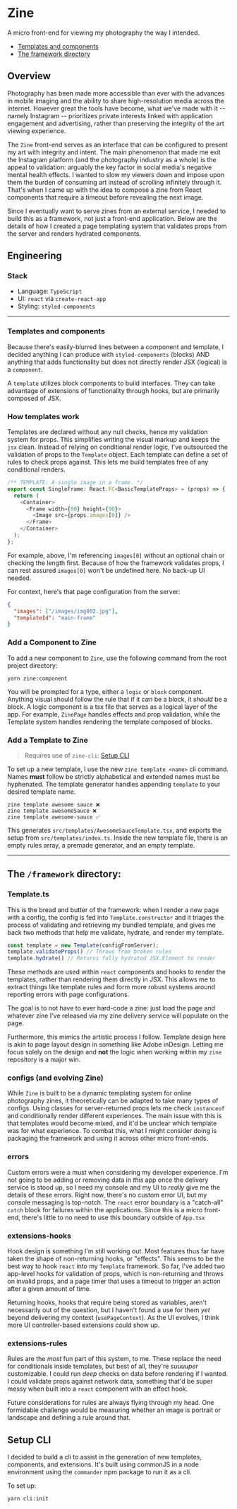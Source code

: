 # Zine
A micro front-end for viewing my photography the way I intended.

- [Templates and components](#templates-and-components)
- [The framework directory](#the-framework-directory)

## Overview

Photography has been made more accessible than ever with the advances in mobile imaging
and the ability to share high-resolution media across the internet. However great the
tools have become, what we've made with it -- namely Instagram -- prioritizes private
interests linked with application engagement and advertising, rather than preserving the integrity of
the art viewing experience. 

The `Zine` front-end serves as an interface that can be configured to present my art
with integrity and intent. The main phenomenon that made me exit the Instagram platform
(and the photography industry as a whole) is the appeal to validation: arguably the key
factor in social media's negative mental health effects. I wanted to slow my
viewers down and impose upon them the burden of consuming art instead of scrolling
infinitely through it. That's when I came up with the idea to compose a zine from React
components that require a timeout before revealing the next image.

Since I eventually want to serve zines from an external service, I needed to build this as a
framework, not just a front-end application. Below are the details of how I created a page templating
system that validates props from the server and renders hydrated components. 

## Engineering

### Stack

- Language: `TypeScript`
- UI: `react` via `create-react-app`
- Styling: `styled-components`

---

### Templates and components

Because there's easily-blurred lines between a component and template, I decided anything I can produce with `styled-components` (blocks) AND anything that adds functionality but does not directly render JSX (logical) is a `component`. 

A `template` utilizes block components to build interfaces. They can take advantage of extensions of functionality through hooks, but are primarily composed of JSX.

### How templates work

Templates are declared without any null checks, hence my validation system for props. This simplifies writing the visual markup and keeps the `jsx` clean. Instead of relying on conditional render logic, I've outsourced the validation of props to the `Template` object. Each template can define a set of rules to check props against. This lets me build templates free of any conditional renders.

```typescript jsx
/** TEMPLATE: A single image in a frame. */
export const SingleFrame: React.FC<BasicTemplateProps> = (props) => {
  return (
    <Container>
      <Frame width={90} height={90}>
        <Image src={props.images[0]} />
      </Frame>
    </Container>
  );
};
```

For example, above, I'm referencing `images[0]` without an optional chain or checking the length first. Because of how the framework validates props, I can rest assured `images[0]` won't be undefined here. No back-up UI needed.

For context, here's that page configuration from the server:

```json
{
  "images": ["/images/img002.jpg"],
  "templateId": "main-frame"
}
```

### Add a Component to Zine

To add a new component to `Zine`, use the following command from the root project directory:

```
yarn zine:component
```

You will be prompted for a type, either a `logic` or `block` component. Anything visual should follow the rule that if it _can_ be a block, it _should_ be a block. A logic component is a tsx file that serves as a logical layer of the app. For example, `ZinePage` handles effects and prop validation, while the Template system handles rendering the template composed of blocks.

### Add a Template to Zine

> Requires use of `zine-cli`: [Setup CLI](#setup-cli)

To set up a new template, I use the new `zine template <name>` cli command. Names **must** follow be strictly alphabetical and extended names must be hyphenated. The template generator handles appending `template` to your desired template name.

```
zine template awesome sauce ❌
zine template awesomeSauce ❌
zine template awesome-sauce ✅
```

This generates `src/templates/AwesomeSauceTemplate.tsx`, and exports the setup from `src/templates/index.ts`. Inside the new template file, there is an empty rules array, a premade generator, and an empty template.

---

## The `/framework` directory:

### Template.ts

This is the bread and butter of the framework: when I render a new page with a config, the config is fed into `Template.constructor` and it triages the process of validating and retrieving my bundled template, and gives me back two methods that help me validate, hydrate, and render my template.

```typescript
const template = new Template(configFromServer);
template.validateProps() // Throws from broken rules
template.hydrate() // Returns fully hydrated JSX.Element to render
```

These methods are used within `react` components and hooks to render the templates, rather than rendering them directly in JSX. This allows me to extract things like template rules and form more robust systems around reporting errors with page configurations. 

The goal is to not have to ever hard-code a zine: just load the page and whatever zine I've released via my zine delivery service will populate on the page. 

Furthermore, this mimics the artistic process I follow. Template design here is akin to page layout design in something like Adobe inDesign. Letting me focus solely on the design and **not** the logic when working within my `zine` repository is a major win.

### configs (and evolving Zine)

While `Zine` is built to be a dynamic templating system for online photography zines, it theoretically can be adapted to take many types of configs. Using classes for server-returned props lets me check `instanceof` and conditionally render different experiences. The main issue with this is that templates would become mixed, and it'd be unclear which template was for what experience. To combat this, what I might consider doing is packaging the framework and using it across other micro front-ends.

### errors

Custom errors were a must when considering my developer experience. I'm not going to be adding or removing data in _this_ app once the delivery service is stood up, so I need my console and my UI to _really_ give me the details of these errors. Right now, there's no custom error UI, but my console messaging is top-notch. The `react` error boundary is a "catch-all" `catch` block for failures within the applications. Since this is a micro front-end, there's little to no need to use this boundary outside of `App.tsx`

### extensions-hooks

Hook design is something I'm still working out. Most features thus far have taken the shape of non-returning hooks, or "effects". This seems to be the best way to hook `react` into my `Template` framework. So far, I've added two app-level hooks for validation of props, which is non-returning and throws on invalid props, and a page timer that uses a timeout to trigger an action after a given amount of time.

Returning hooks, hooks that require being stored as variables, aren't necessarily out of the question, but I haven't found a use for them _yet_ beyond delivering my context (`usePageContext`). As the UI evolves, I think more UI controller-based extensions could show up.

### extensions-rules

Rules are the _most_ fun part of this system, to me. These replace the need for conditionals inside templates, but best of all, they're _suuuuper_ customizable. I could run _deep_ checks on data before rendering if I wanted. I could validate props against network data, something that'd be super messy when built into a `react` component with an effect hook.

Future considerations for rules are always flying through my head. One formidable challenge would be measuring whether an image is portrait or landscape and defining a rule around that.


## Setup CLI

I decided to build a cli to assist in the generation of new templates, components, and extensions. It's built using commonJS in a node environment using the `commander` npm package to run it as a cli.

To set up:

```
yarn cli:init
```
